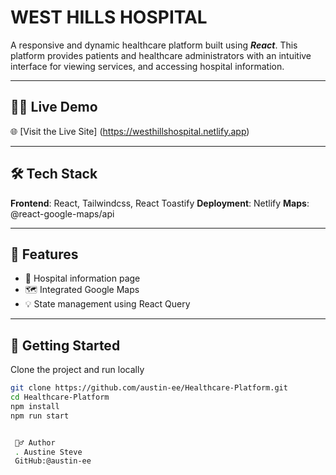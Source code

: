 # WEST HILLS HOSPITAL 

A responsive and dynamic healthcare platform built using ***React***. This platform provides patients and healthcare administrators with an intuitive interface for viewing services, and accessing hospital information.

---

## 🚀🚀  Live Demo
  🌐  [Visit the Live Site]  (https://westhillshospital.netlify.app) 

---

## 🛠️ Tech Stack

**Frontend**: React, Tailwindcss, React Toastify
**Deployment**: Netlify
**Maps**: @react-google-maps/api

---

## 📁 Features
- 🏥 Hospital information page
-  🗺️ Integrated Google Maps
- 💡 State management using React Query

---

## 🔧 Getting Started

Clone the project and run locally

```bash
git clone https://github.com/austin-ee/Healthcare-Platform.git
cd Healthcare-Platform
npm install
npm run start


 🙋‍♂️ Author
 . Austine Steve
 GitHub:@austin-ee